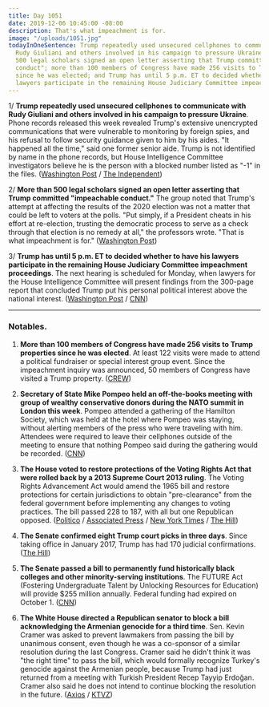 ```yaml
---
title: Day 1051
date: 2019-12-06 10:45:00 -08:00
description: That's what impeachment is for.
image: "/uploads/1051.jpg"
todayInOneSentence: Trump repeatedly used unsecured cellphones to communicate with
  Rudy Giuliani and others involved in his campaign to pressure Ukraine; more than
  500 legal scholars signed an open letter asserting that Trump committed "impeachable
  conduct"; more than 100 members of Congress have made 256 visits to Trump properties
  since he was elected; and Trump has until 5 p.m. ET to decided whether to have his
  lawyers participate in the remaining House Judiciary Committee impeachment proceedings.
---
```


1/ **Trump repeatedly used unsecured cellphones to communicate with Rudy Giuliani and others involved in his campaign to pressure Ukraine**. Phone records released this week revealed Trump's extensive unencrypted communications that were vulnerable to monitoring by foreign spies, and his refusal to follow security guidance given to him by his aides. "It happened all the time," said one former senior aide. Trump is not identified by name in the phone records, but House Intelligence Committee investigators believe he is the person with a blocked number listed as "-1" in the files. ([Washington Post](https://www.washingtonpost.com/world/national-security/phone-logs-in-impeachment-report-renew-concern-about-security-of-trump-communications/2019/12/05/2066fbf4-16fe-11ea-8406-df3c54b3253e_story.html) / [The Independent](https://www.independent.co.uk/news/world/americas/us-politics/trump-impeachment-phone-calls-giuilani-russia-ukraine-a9235301.html))

2/ **More than 500 legal scholars signed an open letter asserting that Trump committed "impeachable conduct."** The group noted that Trump's attempt at affecting the results of the 2020 election was not a matter that could be left to voters at the polls. "Put simply, if a President cheats in his effort at re-election, trusting the democratic process to serve as a check through that election is no remedy at all," the professors wrote. "That is what impeachment is for." ([Washington Post](https://www.washingtonpost.com/national-security/more-than-500-law-professors-say-trump-committed-impeachable-conduct/2019/12/06/35259c16-183a-11ea-a659-7d69641c6ff7_story.html))

3/ **Trump has until 5 p.m. ET to decided whether to have his lawyers participate in the remaining House Judiciary Committee impeachment proceedings**. The next hearing is scheduled for Monday, when lawyers for the House Intelligence Committee will present findings from the 300-page report that concluded Trump put his personal political interest above the national interest. ([Washington Post](https://www.washingtonpost.com/politics/impeachment-hearings-live-updates/2019/12/06/16b8a25c-1815-11ea-a659-7d69641c6ff7_story.html) / [CNN](https://www.cnn.com/politics/live-news/impeachment-inquiry-12-06-2019/index.html))

---

### Notables.

1. **More than 100 members of Congress have made 256 visits to Trump properties since he was elected**. At least 122 visits were made to attend a political fundraiser or special interest group event. Since the impeachment inquiry was announced, 50 members of Congress have visited a Trump property. ([CREW](https://www.citizensforethics.org/members-of-congress-trump-properties/))

2. **Secretary of State Mike Pompeo held an off-the-books meeting with group of wealthy conservative donors during the NATO summit in London this week**. Pompeo attended a gathering of the Hamilton Society, which was held at the hotel where Pompeo was staying, without alerting members of the press who were traveling with him. Attendees were required to leave their cellphones outside of the meeting to ensure that nothing Pompeo said during the gathering would be recorded. ([CNN](https://www.cnn.com/2019/12/05/politics/pompeo-secret-donor-meeting/index.html))

3. **The House voted to restore protections of the Voting Rights Act that were rolled back by a 2013 Supreme Court 2013 ruling**. The Voting Rights Advancement Act would amend the 1965 bill and restore protections for certain jurisdictions to obtain "pre-clearance" from the federal government before implementing any changes to voting practices. The bill passed 228 to 187, with all but one Republican opposed. ([Politico](https://www.politico.com/news/2019/12/06/house-passes-voting-rights-package-077112) / [Associated Press](https://apnews.com/acbaaecb9abe056650dd8faf5b6acf0b) / [New York Times](https://www.nytimes.com/2019/12/06/us/politics/house-voting-rights.html) / [The Hill](https://thehill.com/homenews/house/473372-house-passes-bill-meant-to-restore-voting-rights-act))

4. **The Senate confirmed eight Trump court picks in three days**. Since taking office in January 2017, Trump has had 170 judicial confirmations. ([The Hill](https://thehill.com/homenews/senate/473271-senate-confirms-eight-trump-court-picks-in-three-day))

5. **The Senate passed a bill to permanently fund historically black colleges and other minority-serving institutions**. The FUTURE Act (Fostering Undergraduate Talent by Unlocking Resources for Education) will provide $255 million annually. Federal funding had expired on October 1. ([CNN](https://www.cnn.com/2019/12/05/politics/hcbu-senate-bill-permanent-funding/index.html))

6. **The White House directed a Republican senator to block a bill acknowledging the Armenian genocide for a third time**. Sen. Kevin Cramer was asked to prevent lawmakers from passing the bill by unanimous consent, even though he was a co-sponsor of a similar resolution during the last Congress. Cramer said he didn't think it was "the right time" to pass the bill, which would formally recognize Turkey's genocide against the Armenian people, because Trump had just returned from a meeting with Turkish President Recep Tayyip Erdoğan. Cramer also said he does not intend to continue blocking the resolution in the future. ([Axios](https://www.axios.com/kevin-cramer-armenian-genocide-white-house-00a383be-e63f-4ee6-9ca2-434117d8c8b8.html) / [KTVZ](https://ktvz.com/politics/2019/12/05/gop-senator-says-white-house-asked-him-to-object-to-armenian-genocide-resolution/))